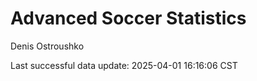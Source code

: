 # Advanced Soccer Statistics
Denis Ostroushko

<!-- gfm -->

Last successful data update: 2025-04-01 16:16:06 CST
